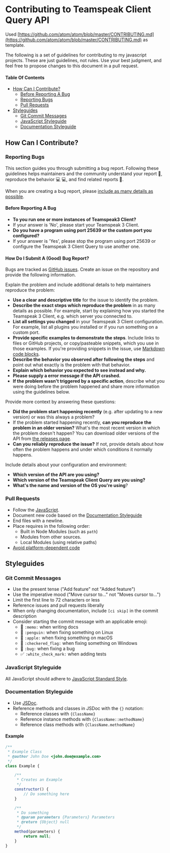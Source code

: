 # Contributing to Teamspeak Client Query API

Used [https://github.com/atom/atom/blob/master/CONTRIBUTING.md](https://github.com/atom/atom/blob/master/CONTRIBUTING.md) as template.

The following is a set of guidelines for contributing to my javascript projects.
These are just guidelines, not rules. Use your best judgment, and feel free to propose changes to this document in a pull request.

#### Table Of Contents
- [How Can I Contribute?](#how-can-i-contribute)
  - [Before Reporting A Bug](#before-reporting-a-bug)
  - [Reporting Bugs](#reporting-bugs)
  - [Pull Requests](#pull-requests)
- [Styleguides](#styleguides)
  - [Git Commit Messages](#git-commit-messages)
  - [JavaScript Styleguide](#javascript-styleguide)
  - [Documentation Styleguide](#documentation-styleguide)

## How Can I Contribute?

### Reporting Bugs

This section guides you through submitting a bug report. Following these guidelines helps maintainers and the community understand your report :pencil:, reproduce the behavior :computer: :computer:, and find related reports :mag_right:.

When you are creating a bug report, please [include as many details as possible](#how-do-i-submit-a-good-bug-report).

#### Before Reporting A Bug

- **To you run one or more instances of Teamspeak3 Client?**
- If your answer is 'No', please start your Teamspeak 3 Client.
- **Do you have a program using port 25639 or the custom port you configured?**
- If your answer is 'Yes', please stop the program using port 25639 or configure the Teamspeak 3 Client Query to use another one.

#### How Do I Submit A (Good) Bug Report?

Bugs are tracked as [GitHub issues](https://guides.github.com/features/issues/). Create an issue on the repository and provide the following information.

Explain the problem and include additional details to help maintainers reproduce the problem:

- **Use a clear and descriptive title** for the issue to identify the problem.
- **Describe the exact steps which reproduce the problem** in as many details as possible. For example, start by explaining how you started the Teamspeak 3 Client, e.g. which server you connected to.
- **List all settings you changed** in your Teamspeak 3 Client configuration. For example, list all plugins you installed or if you run something on a custom port.
- **Provide specific examples to demonstrate the steps**. Include links to files or GitHub projects, or copy/pasteable snippets, which you use in those examples. If you're providing snippets in the issue, use [Markdown code blocks](https://help.github.com/articles/markdown-basics/#multiple-lines).
- **Describe the behavior you observed after following the steps** and point out what exactly is the problem with that behavior.
- **Explain which behavior you expected to see instead and why.**
- **Please supply a error message if the API crashed.**
- **If the problem wasn't triggered by a specific action**, describe what you were doing before the problem happened and share more information using the guidelines below.

Provide more context by answering these questions:

- **Did the problem start happening recently** (e.g. after updating to a new version) or was this always a problem?
- If the problem started happening recently, **can you reproduce the problem in an older version?** What's the most recent version in which the problem doesn't happen? You can download older versions of the API from [the releases page](https://github.com/Nols1000/teamspeak-client-query/releases).
- **Can you reliably reproduce the issue?** If not, provide details about how often the problem happens and under which conditions it normally happens.

Include details about your configuration and environment:

- **Which version of the API are you using?**
- **Which version of the Teamspeak Client Query are you using?**
- **What's the name and version of the OS you're using**?

### Pull Requests

* Follow the [JavaScript](#javascript-styleguide).
* Document new code based on the
  [Documentation Styleguide](#documentation-styleguide)
* End files with a newline.
* Place requires in the following order:
    * Built in Node Modules (such as `path`)
    * Modules from other sources.
    * Local Modules (using relative paths)
* [Avoid platform-dependent code](http://flight-manual.atom.io/hacking-atom/sections/cross-platform-compatibility/)

## Styleguides

### Git Commit Messages

- Use the present tense ("Add feature" not "Added feature")
- Use the imperative mood ("Move cursor to..." not "Moves cursor to...")
- Limit the first line to 72 characters or less
- Reference issues and pull requests liberally
- When only changing documentation, include `[ci skip]` in the commit description
- Consider starting the commit message with an applicable emoji:
    - :memo: `:memo:` when writing docs
    - :penguin: `:penguin:` when fixing something on Linux
    - :apple: `:apple:` when fixing something on macOS
    - :checkered_flag: `:checkered_flag:` when fixing something on Windows
    - :bug: `:bug:` when fixing a bug
    - :white_check_mark: `:white_check_mark:` when adding tests

### JavaScript Styleguide

All JavaScript should adhere to [JavaScript Standard Style](http://standardjs.com/).

### Documentation Styleguide

- Use [JSDoc](https://github.com/jsdoc3/jsdoc).
- Reference methods and classes in JSDoc with the `{}` notation:
    - Reference classes with `{ClassName}`
    - Reference instance methods with `{ClassName::methodName}`
    - Reference class methods with `{ClassName.methodName}`

#### Example

```JavaScript
/**
 * Example Class
 * @author John Doe <john.doe@example.com>
 */
class Example {

    /**
     * Creates an Example
     */
    constructor() {
        // Do something here
    }

    /**
     * Do something
     * @param parameters {Parameters} Parameters
     * @return {Object} null
     */
    method(parameters) {
        return null;
    }
}
```

